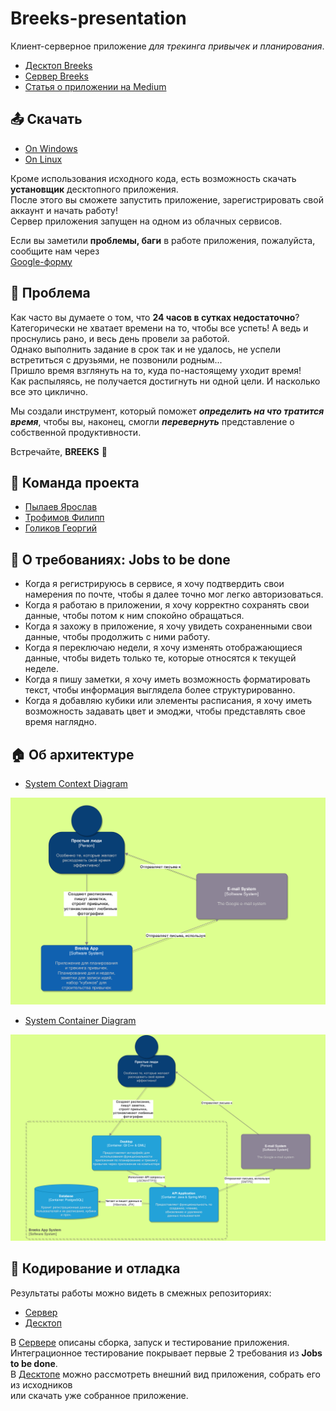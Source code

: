 # Breeks-presentation
Клиент-серверное приложение *для трекинга привычек и планирования*.  
* [Десктоп Breeks](https://github.com/BreeksApp/Breeks-desktop)
* [Сервер Breeks](https://github.com/BreeksApp/Breeks-server)
* [Статья о приложении на Medium](https://yarpylaev.medium.com/breeks-построй-свою-неделю-333cd15a6c90)

## :outbox_tray: Скачать
* [On Windows](https://github.com/BreeksApp/Breeks-desktop/releases/download/1.1/BreeksWindowsSetup.exe)
* [On Linux](https://github.com/BreeksApp/Breeks-desktop/releases/download/1.1/BreeksLinuxSetup.run)  

Кроме использования исходного кода, есть возможность скачать **установщик** десктопного приложения.  
После этого вы сможете запустить приложение, зарегистрировать свой аккаунт и начать работу!  
Сервер приложения запущен на одном из облачных сервисов.  

Если вы заметили **проблемы, баги** в работе приложения, пожалуйста, сообщите нам через  
[Google-форму](https://docs.google.com/forms/d/e/1FAIpQLSeZP9_-2j6I1R_DEufVUqnmE2dxooRPy56lImpiCc2S836yug/viewform)

## :pushpin: Проблема

Как часто вы думаете о том, что **24 часов в сутках недостаточно**?  
Категорически не хватает времени на то, чтобы все успеть! А ведь и проснулись рано, и весь день провели за работой.  
Однако выполнить задание в срок так и не удалось, не успели встретиться с друзьями, не позвонили родным...  
Пришло время взглянуть на то, куда по-настоящему уходит время!  
Как распыляясь, не получается достигнуть ни одной цели. И насколько все это циклично.  

Мы создали инструмент, который поможет ***определить на что тратится время***, чтобы вы, наконец, смогли ***перевернуть*** представление о собственной продуктивности.

Встречайте, **BREEKS** 🤠 

## :man: Команда проекта
* [Пылаев Ярослав](https://github.com/Yang-Pi)
* [Трофимов Филипп](https://github.com/undergroundenemy616)
* [Голиков Георгий](https://github.com/GeorgeGolikov)

## :scroll: О требованиях: Jobs to be done
* Когда я регистрируюсь в сервисе, я хочу подтвердить свои намерения по почте, чтобы я далее точно мог легко авторизоваться.  
* Когда я работаю в приложении, я хочу корректно сохранять свои данные, чтобы потом к ним спокойно обращаться.  
* Когда я захожу в приложение, я хочу увидеть сохраненными свои данные, чтобы продолжить с ними работу.  
* Когда я переключаю недели, я хочу изменять отображающиеся данные, чтобы видеть только те, которые относятся к текущей неделе.  
* Когда я пишу заметки, я хочу иметь возможность форматировать текст, чтобы информация выглядела более структурированно.  
* Когда я добавляю кубики или элементы расписания, я хочу иметь возможность задавать цвет и эмоджи, чтобы представлять свое время наглядно.  

## :house: Об архитектуре
* [System Context Diagram](./diagrams/ContextDiagram.pdf) 

![](./diagrams/context-diagram.png)

* [System Container Diagram](./diagrams/ContainerDiagram.pdf)

![](./diagrams/container-diagram.png)


## :bug: Кодирование и отладка
Результаты работы можно видеть в смежных репозиториях:
* [Сервер](https://github.com/BreeksApp/Breeks-server)
* [Десктоп](https://github.com/BreeksApp/Breeks-desktop)  

В [Сервере](https://github.com/BreeksApp/Breeks-server) описаны сборка, запуск и тестирование приложения.  
Интеграционное тестирование покрывает первые 2 требования из **Jobs to be done**.  
В [Десктопе](https://github.com/BreeksApp/Breeks-desktop) можно рассмотреть внешний вид приложения, собрать его из исходников  
или скачать уже собранное приложение.
